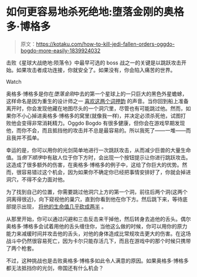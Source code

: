 # 如何更容易地杀死绝地:堕落金刚的奥格多·博格多

> 原文：<https://kotaku.com/how-to-kill-jedi-fallen-orders-oggdo-bogdo-more-easily-1839924032>

击败《星球大战绝地:陨落令》中最早可选的 boss 战之一的关键是以跳跃攻击开始。如果攻击者成功连接，你就安全了。如果没有，你会陷入痛苦的世界。

Watch

奥格多·博格多是你在*堕落金刚*中去的第一个星球上的一只巨大的黑色外星蟾蜍，这样命名是因为重生的设计师之一 [喜欢这两个词押韵](https://twitter.com/thejustinperez/status/1195245085421527046) 的声音。当你回到船上准备离开时，你会发现他藏在地图尽头的一个洞穴里，尽管也有可能跳过他。然而，如果你不小心掉进奥格多·博格多的窝里(就像我一样)，并决定必须杀死他，试图打败他会变得非常消耗精力。Oggdo Bogdo 有很多健康，但你会在游戏早期发现他，而你不会，而且抵挡他的攻击并不总是最容易的。所以我死了——一堆——而且我并不孤单。

幸运的是，你可以用你的光剑简单地进行一次跳跃攻击，从而减少巨兽的大量生命值。当*倒下顺序*中有敌人位于你下方时，会出现一个按钮提示让你进行跳跃攻击。这造成了很多额外的伤害，在奥格多·博格多的例子中，这给了你巨大的优势。然而，很容易错过这个机会，因为如果你不确定你已经把事情安排好了，你就会掉进洞穴，不得不全力面对他。

为了找到自己的位置，你需要跳过他洞穴上方的第一个洞，前往后两个洞(这两个洞离得很近)，向下窥视他的巢穴，直到你看到他在你下方。然后跳下来，等待底部提示出现， [将他的生命值几乎砍成两半](https://www.youtube.com/watch?v=IIGEUCtV6Zk) 。

从那里开始，你可以通过闪避和三击反击来干掉他，然后转身去追他的舌头。偶尔奥格多·博格多会试着用他的舌头缠住你，当他这么做的时候，你可以用你的原力能力来减缓时间并攻击他的舌头，对他的身体造成比常规攻击更大的伤害。在这场战斗中仍然很容易死亡，因为卡尔只能存活几下，而且在游戏中的那个时候只携带了两个枪套。

不过，这种挑战也是击败奥格多·博格多如此令人满意的原因。如果奥格多·博格多都无法抵挡你的光剑，帝国还有什么机会？